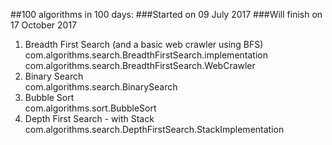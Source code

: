 ##100 algorithms in 100 days:
###Started on 09 July 2017
###Will finish on 17 October 2017

1. Breadth First Search (and a basic web crawler using BFS)  
   com.algorithms.search.BreadthFirstSearch.implementation  
   com.algorithms.search.BreadthFirstSearch.WebCrawler
2. Binary Search  
   com.algorithms.search.BinarySearch
3. Bubble Sort  
   com.algorithms.sort.BubbleSort
4. Depth First Search - with Stack  
   com.algorithms.search.DepthFirstSearch.StackImplementation